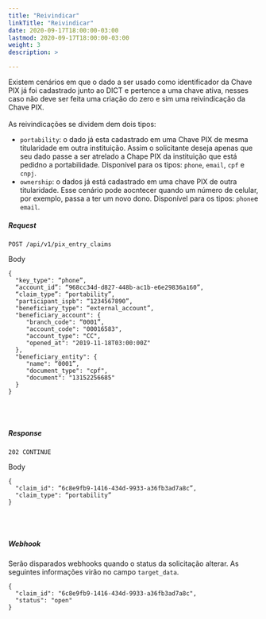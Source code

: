 ```yaml
---
title: "Reivindicar"
linkTitle: "Reivindicar"
date: 2020-09-17T18:00:00-03:00
lastmod: 2020-09-17T18:00:00-03:00
weight: 3
description: >

---
```

Existem cenários em que o dado a ser usado como identificador da Chave PIX já foi cadastrado junto ao DICT e pertence a uma chave ativa, nesses caso não deve ser feita uma criação do zero e sim uma reivindicação da Chave PIX. 
<br><br>
As reivindicações se dividem dem dois tipos:
- `portability`: o dado já esta cadastrado em uma Chave PIX de mesma titularidade em outra instituição. Assim o solicitante deseja apenas que seu dado passe a ser atrelado a Chape PIX da instituição que está pedidno a portabilidade. 
Disponível para os tipos: `phone`, `email`, `cpf` e `cnpj`.
- `ownership`: o dados já está cadastrado em uma chave PIX de outra titularidade. Esse cenário pode aocntecer quando um número de celular, por exemplo, passa a ter um novo dono. 
Disponível para os tipos: `phone`e `email`.


##### **Request**

```http request
POST /api/v1/pix_entry_claims
```
Body
```text
{
  "key_type": “phone”, 
  “account_id”: “968cc34d-d827-448b-ac1b-e6e29836a160”,
  “claim_type”: “portability”,
  "participant_ispb": “1234567890”,
  "beneficiary_type": “external_account”,
  "beneficiary_account": {
     "branch_code": “0001”,
     "account_code": "00016583",
     "account_type": "CC",
     "opened_at": "2019-11-18T03:00:00Z"
  },
  "beneficiary_entity": {
     "name": “0001”,
     "document_type": "cpf",
     "document": "13152256685"
  }
}
```
<br> <br> 

##### **Response**

```http request
202 CONTINUE
```
Body
```text
{
  "claim_id": “6c8e9fb9-1416-434d-9933-a36fb3ad7a8c”,
  "claim_type": “portability”
}
```
<br> <br> 


##### **Webhook**

Serão disparados webhooks quando o status da solicitação alterar.
As seguintes informações virão no campo `target_data`.

```text
{
  "claim_id": "6c8e9fb9-1416-434d-9933-a36fb3ad7a8c",
  "status": "open"
}
```
<br> <br> 
